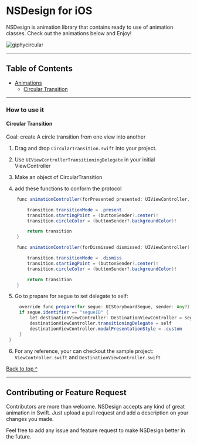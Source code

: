# NSDesign for iOS

NSDesign is animation library that contains ready to use of animation classes. Check out the animations below and Enjoy!

![giphycircular](https://cloud.githubusercontent.com/assets/17153572/22798083/8b77bf06-eeb5-11e6-8fa1-8d1f5dd2a933.gif)

---
## Table of Contents
* [Animations](#app-design)
  * [Circular Transition](#objective)

---
### How to use it

#### Circular Transition
Goal: create A circle transition from one view into another
1.  Drag and drop ```CircularTransition.swift``` into your project.

2. Use ```UIViewControllerTransitioningDelegate``` in your initial ViewController

3. Make an object of CircularTransition

4. add these functions to conform the protocol
``` java
    func animationController(forPresented presented: UIViewController, presenting: UIViewController, source: UIViewController) -> UIViewControllerAnimatedTransitioning? {

        transition.transitionMode = .present
        transition.startingPoint = (buttonSender?.center)!
        transition.circleColor = (buttonSender?.backgroundColor)!

        return transition
    }

    func animationController(forDismissed dismissed: UIViewController) -> UIViewControllerAnimatedTransitioning? {

        transition.transitionMode = .dismiss
        transition.startingPoint = (buttonSender?.center)!
        transition.circleColor = (buttonSender?.backgroundColor)!

        return transition
    }
```
5.  Go to prepare for segue to set delegate to self:
```java
     override func prepare(for segue: UIStoryboardSegue, sender: Any?) {
     if segue.identifier == "segueID" {
         let destinationViewController: DestinationViewController = segue.destination as! DestinationViewController
         destinationViewController.transitioningDelegate = self
         destinationViewController.modalPresentationStyle = .custom
     }
 }
```
6. For any reference, your can checkout the sample project: ```ViewController.swift``` and ```DestinationViewController.swift```

[Back to top ^](#)

---

## Contributing or Feature Request

Contributors are more than welcome. NSDesign accepts any kind of great animation in Swift. Just upload a pull request and add a description on your changes you made.

Feel free to add any issue and feature request to make NSDesign better in the future.
